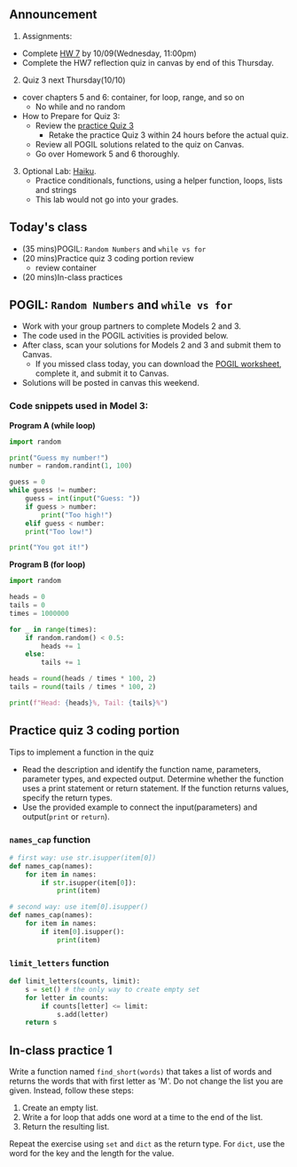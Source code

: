 ## Announcement
1. Assignments:
- Complete [HW 7](https://w3.cs.jmu.edu/cs149/f24/hw/hw7/) by 10/09(Wednesday, 11:00pm)
- Complete the HW7 reflection quiz in canvas by end of this Thursday. 
2. Quiz 3 next Thursday(10/10)
- cover chapters 5 and 6: container, for loop, range, and so on
    - No while and no random
- How to Prepare for Quiz 3:
    - Review the [practice Quiz 3](https://w3.cs.jmu.edu/cs149/f24/quiz/practice3/)
        - Retake the practice Quiz 3 within 24 hours before the actual quiz.
    - Review all POGIL solutions related to the quiz on Canvas.
    - Go over Homework 5 and 6 thoroughly.
3. Optional Lab: [Haiku](https://canvas.jmu.edu/courses/2035420/assignments/19197962).
    - Practice conditionals, functions, using a helper function, loops, lists and strings
    - This lab would not go into your grades. 

## Today's class
- (35 mins)POGIL: `Random Numbers`  and `while vs for`
- (20 mins)Practice quiz 3 coding portion review
    - review container
- (20 mins)In-class practices

## POGIL: `Random Numbers`  and `while vs for`
- Work with your group partners to complete Models 2 and 3.
- The code used in the POGIL activities is provided below.
- After class, scan your solutions for Models 2 and 3 and submit them to Canvas.
    - If you missed class today, you can download the [POGIL worksheet](pogil_sheet\WhileRandom.pdf), complete it, and submit it to Canvas.
- Solutions will be posted in canvas this weekend.

### Code snippets used in Model 3:
**Program A (while loop)**

```python
import random

print("Guess my number!")
number = random.randint(1, 100)

guess = 0
while guess != number:
    guess = int(input("Guess: "))
    if guess > number:
        print("Too high!")
    elif guess < number:
    print("Too low!")

print("You got it!")
```

**Program B (for loop)**

```python
import random

heads = 0
tails = 0
times = 1000000

for _ in range(times):
    if random.random() < 0.5:
        heads += 1
    else:
        tails += 1

heads = round(heads / times * 100, 2)
tails = round(tails / times * 100, 2)

print(f"Head: {heads}%, Tail: {tails}%")
```

## Practice quiz 3 coding portion
Tips to implement a function in the quiz
- Read the description and identify the function name, parameters, parameter types, and expected output. Determine whether the function uses a print statement or return statement. If the function returns values, specify the return types.
- Use the provided example to connect the input(parameters) and output(`print` or `return`).

### `names_cap` function

```python
# first way: use str.isupper(item[0])
def names_cap(names):
    for item in names:
        if str.isupper(item[0]):
            print(item)

# second way: use item[0].isupper()
def names_cap(names):
    for item in names:
        if item[0].isupper():
            print(item)
```

### `limit_letters` function

```python
def limit_letters(counts, limit):
    s = set() # the only way to create empty set
    for letter in counts:
        if counts[letter] <= limit:
            s.add(letter)
    return s
```

## In-class practice 1
Write a function named `find_short(words)` that takes a list of words and returns the words that with first letter as 'M'. Do not change the list you are given. Instead, follow these steps:

1. Create an empty list.
2. Write a for loop that adds one word at a time to the end of the list.
3. Return the resulting list. 

Repeat the exercise using `set` and `dict` as the return type. For `dict`, use the word for the key and the length for the value.



